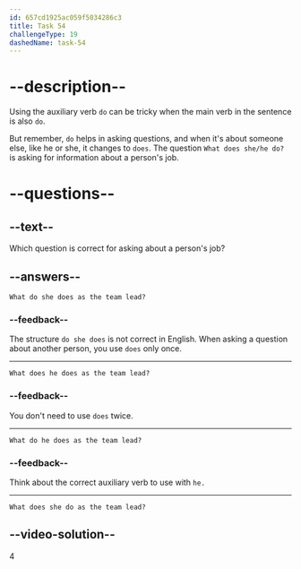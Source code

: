 ```yaml
---
id: 657cd1925ac059f5034286c3
title: Task 54
challengeType: 19
dashedName: task-54
---
```


# --description--

Using the auxiliary verb `do` can be tricky when the main verb in the sentence is also `do`. 

But remember, `do` helps in asking questions, and when it's about someone else, like he or she, it changes to `does`. The question `What does she/he do?` is asking for information about a person's job.

# --questions--

## --text--

Which question is correct for asking about a person's job?

## --answers--

`What do she does as the team lead?`

### --feedback--

The structure `do she does` is not correct in English. When asking a question about another person, you use `does` only once. 

---

`What does he does as the team lead?`

### --feedback--

You don't need to use `does` twice. 

---

`What do he does as the team lead?`

### --feedback--

Think about the correct auxiliary verb to use with `he.`

---

`What does she do as the team lead?`

## --video-solution--

4
